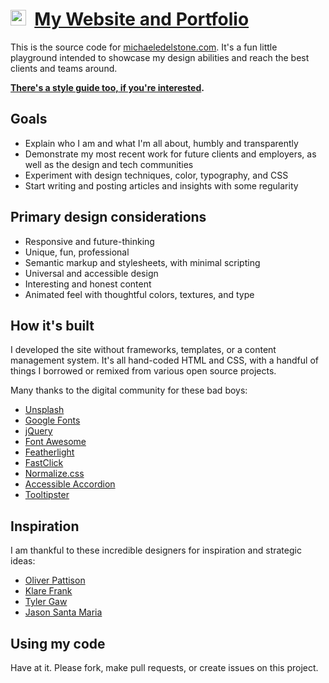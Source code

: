 # [<img src="http://michaeledelstone.com/images/favicon.png" width="25px" />](http://michaeledelstone.com) &nbsp;[My Website and Portfolio](http://michaeledelstone.com)

This is the source code for [michaeledelstone.com](http://michaeledelstone.com). It's a fun little playground intended to showcase my design abilities and reach the best clients and teams around.

**[There's a style guide too, if you're interested](http://michaeledelstone.com/styleguide).**

## Goals

* Explain who I am and what I'm all about, humbly and transparently
* Demonstrate my most recent work for future clients and employers, as well as the design and tech communities
* Experiment with design techniques, color, typography, and CSS
* Start writing and posting articles and insights with some regularity

## Primary design considerations

* Responsive and future-thinking
* Unique, fun, professional
* Semantic markup and stylesheets, with minimal scripting
* Universal and accessible design
* Interesting and honest content
* Animated feel with thoughtful colors, textures, and type

## How it's built

I developed the site without frameworks, templates, or a content management system. It's all hand-coded HTML and CSS, with a handful of things I borrowed or remixed from various open source projects.

Many thanks to the digital community for these bad boys:

* [Unsplash](https://unsplash.com/)
* [Google Fonts](https://github.com/google/fonts)
* [jQuery](https://github.com/jquery/jquery)
* [Font Awesome](https://github.com/FortAwesome/Font-Awesome)
* [Featherlight](https://github.com/noelboss/featherlight)
* [FastClick](https://github.com/ftlabs/fastclick)
* [Normalize.css](https://github.com/necolas/normalize.css)
* [Accessible Accordion](https://github.com/nico3333fr/jquery-accessible-accordion-aria)
* [Tooltipster](https://github.com/iamceege/tooltipster)

## Inspiration

I am thankful to these incredible designers for inspiration and strategic ideas:

* [Oliver Pattison](https://olivermak.es/)
* [Klare Frank](http://klare.io/)
* [Tyler Gaw](https://tylergaw.com/)
* [Jason Santa Maria](http://jasonsantamaria.com/)

## Using my code

Have at it. Please fork, make pull requests, or create issues on this project.
